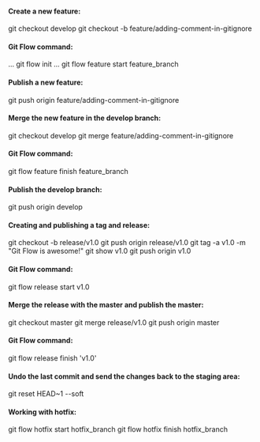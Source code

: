#### Create a new feature:
git checkout develop
git checkout -b feature/adding-comment-in-gitignore

#### Git Flow command:
... git flow init ...
git flow feature start feature_branch

#### Publish a new feature:
git push origin feature/adding-comment-in-gitignore

#### Merge the new feature in the develop branch:
git checkout develop
git merge feature/adding-comment-in-gitignore

#### Git Flow command:
git flow feature finish feature_branch

#### Publish the develop branch:
git push origin develop

#### Creating and publishing a tag and release:
git checkout -b release/v1.0
git push origin release/v1.0
git tag -a v1.0 -m "Git Flow is awesome!"
git show v1.0
git push origin v1.0

#### Git Flow command:
git flow release start v1.0

#### Merge the release with the master and publish the master:
git checkout master
git merge release/v1.0
git push origin master

#### Git Flow command:
git flow release finish 'v1.0'

#### Undo the last commit and send the changes back to the staging area:
git reset HEAD~1 --soft

#### Working with hotfix:
git flow hotfix start hotfix_branch
git flow hotfix finish hotfix_branch

